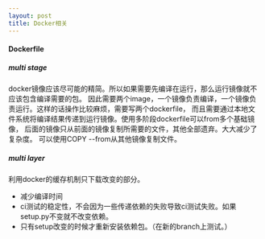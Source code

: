 ```yaml
---
layout: post
title: Docker相关
---
```


#### Dockerfile

##### multi stage

docker镜像应该尽可能的精简。所以如果需要先编译在运行，那么运行镜像就不应该包含编译需要的包。
因此需要两个image，一个镜像负责编译，一个镜像负责运行。这样的话操作比较麻烦，需要写两个dockerfile，
而且需要通过本地文件系统将编译结果传递到运行镜像。使用多阶段dockerfile可以from多个基础镜像，
后面的镜像只从前面的镜像复制所需要的文件，其他全部遗弃。大大减少了复杂度。
可以使用COPY --from从其他镜像复制文件。

##### multi layer

利用docker的缓存机制只下载改变的部分。

- 减少编译时间
- ci测试的稳定性，不会因为一些传递依赖的失败导致ci测试失败。如果setup.py不变就不改变依赖。
- 只有setup改变的时候才重新安装依赖包。（在新的branch上测试。）
